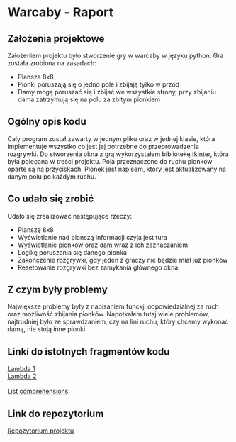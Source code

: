 # Warcaby - Raport
## Założenia projektowe
Założeniem projektu było stworzenie gry w warcaby w języku python.
Gra została zrobiona na zasadach:
* Plansza 8x8
* Pionki poruszają się o jedno pole i zbijają tylko w przód
* Damy mogą poruszać się i zbijać we wszystkie strony, przy zbijaniu dama zatrzymują się na polu za zbitym pionkiem 
## Ogólny opis kodu
Cały program został zawarty w jednym pliku oraz w jednej klasie, która implementuje wszystko co jest jej potrzebne
do przeprowadzenia rozgrywki. Do stworzenia okna z grą wykorzystałem bibliotekę tkinter, która była polecana w treści projektu.
Pola przeznaczone do ruchu pionków oparte są na przyciskach. Pionek jest napisem, który jest aktualizowany na danym polu po każdym ruchu.
## Co udało się zrobić
Udało się zrealizować następujące rzeczy:
* Planszę 8x8
* Wyświetlanie nad planszą informacji czyja jest tura
* Wyświetlanie pionków oraz dam wraz z ich zaznaczaniem
* Logikę poruszania się danego pionka
* Zakończenie rozgrywki, gdy jeden z graczy nie będzie miał już pionków
* Resetowanie rozgrywki bez zamykania głównego okna
## Z czym były problemy
Największe problemy były z napisaniem funckji odpowiedzialnej za ruch oraz możliwość zbijania pionków. Napotkałem tutaj
wiele problemów, najtrudniej było ze sprawdzaniem, czy na lini ruchu, który chcemy wykonać damą, nie stoją inne pionki.
## Linki do istotnych fragmentów kodu
[Lambda 1](https://github.com/dawrop/Warcaby/blob/b8cca0837b6b0f1281178772013717656ae268ad/game.py#L63-L64) <br>
[Lambda 2](https://github.com/dawrop/Warcaby/blob/b8cca0837b6b0f1281178772013717656ae268ad/game.py#L96) <br><br>
[List comprehensions](https://github.com/dawrop/Warcaby/blob/b8cca0837b6b0f1281178772013717656ae268ad/game.py#L53-L54)
## Link do repozytorium
[Repozytorium projektu](https://github.com/dawrop/Warcaby)



